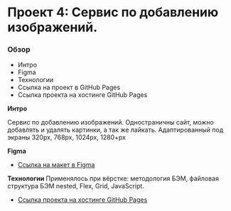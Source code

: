 # Проект 4: Сервис по добавлению изображений.

### Обзор
* Интро
* Figma
* Технологии
* Ссылка на проект в GitHub Pages 
* Ссылка проекта на хостинге GitHub Pages

**Интро**

Сервис по добавлению изображений.
Одностраничны сайт, можно добавлять и удалять картинки, а так же лайкать. Адаптированный под экраны 320рх, 768рх, 1024рх, 1280+рх 

**Figma**

* [Ссылка на макет в Figma](https://www.figma.com/file/2cn9N9jSkmxD84oJik7xL7/JavaScript.-Sprint-4?node-id=0%3A1)

**Технологии**
Применялось при вёрстке: методология БЭМ, файловая структура БЭМ nested, Flex, Grid, JavaScript.

* [Ссылка проекта на хостинге GitHub Pages](https://stanmur.github.io/mesto/index.html)

